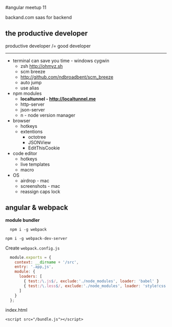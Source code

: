 #angular meetup 11

backand.com
saas for backend

## the productive developer

productive developer /= good developer

---

* terminal can save you time - windows cygwin
  * zsh http://ohmyz.sh
  * scm breeze
  * http://github.com/ndbroadbent/scm_breeze
  * auto jump
  * use alias
* npm modules
  * **localtunnel - http://localtunnel.me**
  * http-server
  * json-server
  * n - node version manager
* browser
  * hotkeys
  * extentions
    * octotree
    * JSONView
    * EditThisCookie
* code editor
  * hotkeys
  * live templates
  * macro
* OS
  * airdrop - mac
  * screenshots - mac
  * reassign caps lock

## angular & webpack

**module bundler**

```
  npm i -g webpack
```

```
npm i -g webpack-dev-server
```

Create `webpack.config.js`

```js
  module.exports = {
    context: __dirname + '/src',
    entry: '.app,js',
    module: {
      loaders: [
        { test:/\.js$/, exclude:'./node_modules', loader: 'babel' }
        { test:/\.less$/, exclude:'./node_modules', loader: 'style!css!less' }
      ]
    }
  };
```

index.html
```
<script src="/bundle.js"></script>
```
